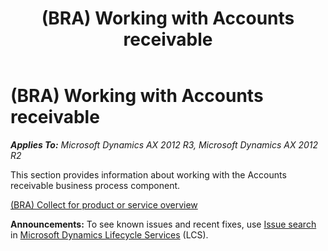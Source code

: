 ﻿---
title: (BRA) Working with Accounts receivable
TOCTitle: (BRA) Working with Accounts receivable
ms:assetid: 20da5cd4-4514-4893-ac2b-58c0d9ace39d
ms:mtpsurl: https://technet.microsoft.com/en-us/library/JJ710433(v=AX.60)
ms:contentKeyID: 49384325
ms.date: 04/18/2014
mtps_version: v=AX.60
---

# (BRA) Working with Accounts receivable 


_**Applies To:** Microsoft Dynamics AX 2012 R3, Microsoft Dynamics AX 2012 R2_

This section provides information about working with the Accounts receivable business process component.

[(BRA) Collect for product or service overview](bra-collect-for-product-or-service-overview.md)

  
**Announcements:** To see known issues and recent fixes, use [Issue search](http://go.microsoft.com/fwlink/?linkid=389258) in [Microsoft Dynamics Lifecycle Services](http://go.microsoft.com/fwlink/?linkid=306505) (LCS).

